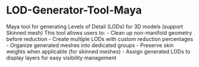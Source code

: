 # LOD-Generator-Tool-Maya
Maya tool for generating Levels of Detail (LODs) for 3D models (support Skinned mesh)
    This tool allows users to:
    - Clean up non-manifold geometry before reduction
    - Create multiple LODs with custom reduction percentages
    - Organize generated meshes into dedicated groups
    - Preserve skin weights when applicable (for skinned meshes)
    - Assign generated LODs to display layers for easy visibility management
    
